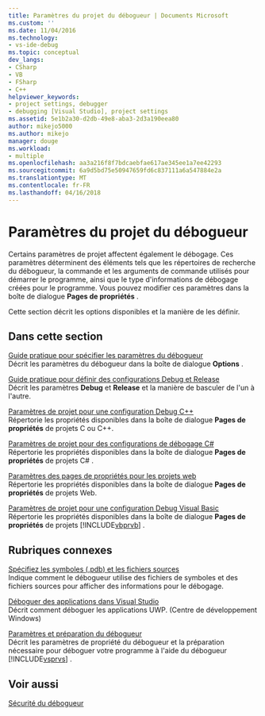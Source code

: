 ```yaml
---
title: Paramètres du projet du débogueur | Documents Microsoft
ms.custom: ''
ms.date: 11/04/2016
ms.technology:
- vs-ide-debug
ms.topic: conceptual
dev_langs:
- CSharp
- VB
- FSharp
- C++
helpviewer_keywords:
- project settings, debugger
- debugging [Visual Studio], project settings
ms.assetid: 5e1b2a30-d2db-49e8-aba3-2d3a190eea80
author: mikejo5000
ms.author: mikejo
manager: douge
ms.workload:
- multiple
ms.openlocfilehash: aa3a216f8f7bdcaebfae617ae345ee1a7ee42293
ms.sourcegitcommit: 6a9d5bd75e50947659fd6c837111a6a547884e2a
ms.translationtype: MT
ms.contentlocale: fr-FR
ms.lasthandoff: 04/16/2018
---
```

# <a name="debugger-project-settings"></a>Paramètres du projet du débogueur
Certains paramètres de projet affectent également le débogage. Ces paramètres déterminent des éléments tels que les répertoires de recherche du débogueur, la commande et les arguments de commande utilisés pour démarrer le programme, ainsi que le type d'informations de débogage créées pour le programme. Vous pouvez modifier ces paramètres dans la boîte de dialogue **Pages de propriétés** .  
  
 Cette section décrit les options disponibles et la manière de les définir.  
  
## <a name="in-this-section"></a>Dans cette section  
 [Guide pratique pour spécifier les paramètres du débogueur](../debugger/how-to-specify-debugger-settings.md)  
 Décrit les paramètres du débogueur dans la boîte de dialogue **Options** .  
  
 [Guide pratique pour définir des configurations Debug et Release](../debugger/how-to-set-debug-and-release-configurations.md)  
 Décrit les paramètres **Debug** et **Release** et la manière de basculer de l'un à l'autre.  
  
 [Paramètres de projet pour une configuration Debug C++](../debugger/project-settings-for-a-cpp-debug-configuration.md)  
 Répertorie les propriétés disponibles dans la boîte de dialogue **Pages de propriétés** de projets C ou C++.  
  
 [Paramètres de projet pour des configurations de débogage C#](../debugger/project-settings-for-csharp-debug-configurations.md)  
 Répertorie les propriétés disponibles dans la boîte de dialogue **Pages de propriétés** de projets C# .  
  
 [Paramètres des pages de propriétés pour les projets web](../debugger/property-pages-settings-for-web-projects.md)  
 Répertorie les propriétés disponibles dans la boîte de dialogue **Pages de propriétés** de projets Web.  
  
 [Paramètres de projet pour une configuration Debug Visual Basic](../debugger/project-settings-for-a-visual-basic-debug-configuration.md)  
 Répertorie les propriétés disponibles dans la boîte de dialogue **Pages de propriétés** de projets [!INCLUDE[vbprvb](../code-quality/includes/vbprvb_md.md)] .  
  
## <a name="related-sections"></a>Rubriques connexes  
 [Spécifiez les symboles (.pdb) et les fichiers sources](../debugger/specify-symbol-dot-pdb-and-source-files-in-the-visual-studio-debugger.md)  
 Indique comment le débogueur utilise des fichiers de symboles et des fichiers sources pour afficher des informations pour le débogage.  
  
 [Déboguer des applications dans Visual Studio](../debugger/debug-store-apps-in-visual-studio.md)  
 Décrit comment déboguer les applications UWP. (Centre de développement Windows)  
  
 [Paramètres et préparation du débogueur](../debugger/debugger-settings-and-preparation.md)  
 Décrit les paramètres de propriété du débogueur et la préparation nécessaire pour déboguer votre programme à l'aide du débogueur [!INCLUDE[vsprvs](../code-quality/includes/vsprvs_md.md)] .  
  
## <a name="see-also"></a>Voir aussi  
 [Sécurité du débogueur](../debugger/debugger-security.md)